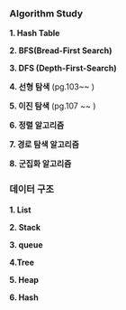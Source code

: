 ### Algorithm Study

**1. Hash Table**

**2. BFS(Bread-First Search)**

**3. DFS (Depth-First-Search)**

**4. 선형 탐색**
(pg.103~~ )

**5. 이진 탐색**
(pg.107 ~~ )

**6. 정렬 알고리즘**

**7. 경로 탐색 알고리즘**

**8. 군집화 알고리즘**


### 데이터 구조

**1. List**

**2. Stack**

**3. queue**

**4.Tree**

**5. Heap**

**6. Hash**
